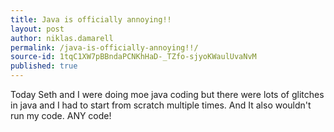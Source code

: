 ```yaml
---
title: Java is officially annoying!!
layout: post
author: niklas.damarell
permalink: /java-is-officially-annoying!!/
source-id: 1tqC1XW7pBBndaPCNKhHaD-_TZfo-sjyoKWaulUvaNvM
published: true
---
```

Today Seth and I were doing moe java coding but there were lots of glitches in java and I had to start from scratch multiple times. And It also wouldn't run my code. ANY code!

